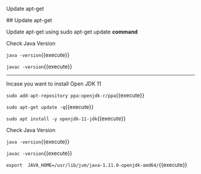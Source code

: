 Update apt-get

## Update apt-get

Update apt-get using sudo apt-get update **command**

Check Java Version

`java -version`{{execute}}

`javac -version`{{execute}}



-----------------------------------------
Incase you want to install  Open JDK 11

`sudo add-apt-repository ppa:openjdk-r/ppa`{{execute}}

`sudo apt-get update -q`{{execute}}

`sudo apt install -y openjdk-11-jdk`{{execute}}

Check Java Version

`java -version`{{execute}}

`javac -version`{{execute}}

`export  JAVA_HOME=/usr/lib/jvm/java-1.11.0-openjdk-amd64/`{{execute}}

